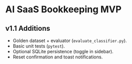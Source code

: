 # AI SaaS Bookkeeping MVP


## v1.1 Additions
- Golden dataset + evaluator (`evaluate_classifier.py`).
- Basic unit tests (`pytest`).
- Optional SQLite persistence (toggle in sidebar).
- Reset confirmation and toast notifications.
